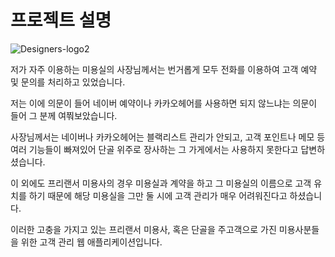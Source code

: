 # 프로젝트 설명


![Designers-logo2](https://user-images.githubusercontent.com/60308568/121653668-e85b2980-cad7-11eb-8529-0064ead2bd6c.png)

 저가 자주 이용하는 미용실의 사장님께서는 번거롭게 모두 전화를 이용하여 고객 예약 및 문의를 처리하고 있었습니다.
 
 저는 이에 의문이 들어 네이버 예약이나 카카오헤어를 사용하면 되지 않느냐는 의문이 들어 그 분께 여쭤보았습니다.
 
 사장님께서는 네이버나 카카오헤어는 블랙리스트 관리가 안되고, 고객 포인트나 메모 등 여러 기능들이 빠져있어 단골 위주로 장사하는 그 가게에서는 사용하지 못한다고 답변하셨습니다.
 
 이 외에도 프리랜서 미용사의 경우 미용실과 계약을 하고 그 미용실의 이름으로 고객 유치를 하기 때문에 해당 미용실을 그만 둘 시에 고객 관리가 매우 어려워진다고 하셨습니다.
 
 이러한 고충을 가지고 있는 프리랜서 미용사, 혹은 단골을 주고객으로 가진 미용사분들을 위한 고객 관리 웹 애플리케이션입니다.
